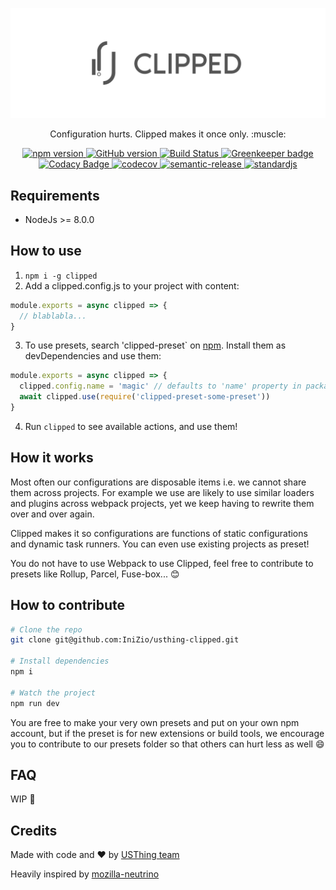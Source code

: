 [![Clipped](static/clipped-banner.jpg)](https://clippedjs.github.io)

<p align="center">
Configuration hurts. Clipped makes it once only. :muscle:
</p>

<p align="center">
  <a href="https://badge.fury.io/js/clipped">
    <img src="https://badge.fury.io/js/clipped.svg" alt="npm version">
  </a>
  <a href="https://badge.fury.io/gh/IniZio%2Fusthing-clipped">
    <img src="https://badge.fury.io/gh/IniZio%2Fusthing-clipped.svg" alt="GitHub version">
  </a>
  <a href="https://travis-ci.org/clippedjs/clipped">
    <img src="https://travis-ci.org/clippedjs/clipped.svg?branch=master" alt="Build Status">
  </a>
  <a href="https://greenkeeper.io/">
    <img src="https://badges.greenkeeper.io/clippedjs/clipped.svg" alt="Greenkeeper badge">
  </a>
  <a href="https://www.codacy.com/app/digit4free/clipped?utm_source=github.com&utm_medium=referral&utm_content=clippedjs/clipped&utm_campaign=badger">
    <img src="https://api.codacy.com/project/badge/Grade/5aa76c8c90ca4d329317c9b401cf8a67" alt="Codacy Badge">
  </a>
  <a href="https://codecov.io/gh/clippedjs/clipped">
    <img src="https://codecov.io/gh/clippedjs/clipped/branch/develop/graph/badge.svg" alt="codecov">
  </a>
  <a href="https://github.com/semantic-release/semantic-release">
    <img src="https://img.shields.io/badge/%20%20%F0%9F%93%A6%F0%9F%9A%80-semantic--release-e10079.svg" alt="semantic-release">
  </a>
  <a href="https://standardjs.com">
    <img src="https://img.shields.io/badge/code_style-standard-brightgreen.svg" alt="standardjs">
  </a>
</p>

## Requirements
- NodeJs >= 8.0.0

## How to use
1. `npm i -g clipped`
2. Add a clipped.config.js to your project with content:
```js
module.exports = async clipped => {
  // blablabla...
}
```
3. To use presets, search 'clipped-preset` on [npm](https://www.npmjs.com/search?q=clipped-preset). Install them as devDependencies and use them:
```js
module.exports = async clipped => {
  clipped.config.name = 'magic' // defaults to 'name' property in package.json
  await clipped.use(require('clipped-preset-some-preset'))
}
```
4. Run `clipped` to see available actions, and use them!

## How it works
Most often our configurations are disposable items i.e. we cannot share them across projects. For example we use are likely to use similar loaders and plugins across webpack projects, yet we keep having to rewrite them over and over again.

Clipped makes it so configurations are functions of static configurations and dynamic task runners. You can even use existing projects as preset!

You do not have to use Webpack to use Clipped, feel free to contribute to presets like Rollup, Parcel, Fuse-box... :blush:

## How to contribute
```bash
# Clone the repo
git clone git@github.com:IniZio/usthing-clipped.git

# Install dependencies
npm i

# Watch the project
npm run dev
```

You are free to make your very own presets and put on your own npm account, but if the preset is for new extensions or build tools, we encourage you to contribute to our presets folder so that others can hurt less as well :smile:

## FAQ

WIP :construction:

## Credits
Made with code and :heart: by [USThing team](https://github.com/USThing)

Heavily inspired by [mozilla-neutrino](https://github.com/mozilla-neutrino/neutrino-dev)
